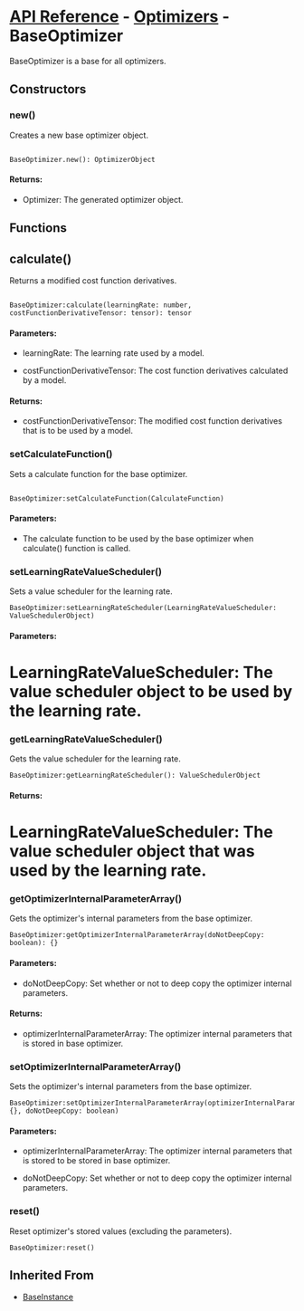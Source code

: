 # [API Reference](../../API.md) - [Optimizers](../Optimizers.md) - BaseOptimizer

BaseOptimizer is a base for all optimizers.

## Constructors

### new()

Creates a new base optimizer object.

```

BaseOptimizer.new(): OptimizerObject

```

#### Returns:

* Optimizer: The generated optimizer object.

## Functions

## calculate()

Returns a modified cost function derivatives.

```

BaseOptimizer:calculate(learningRate: number, costFunctionDerivativeTensor: tensor): tensor

```

#### Parameters:

* learningRate: The learning rate used by a model.

* costFunctionDerivativeTensor: The cost function derivatives calculated by a model.

#### Returns:

* costFunctionDerivativeTensor: The modified cost function derivatives that is to be used by a model.

### setCalculateFunction()

Sets a calculate function for the base optimizer.

```

BaseOptimizer:setCalculateFunction(CalculateFunction)

```

#### Parameters:

* The calculate function to be used by the base optimizer when calculate() function is called.

### setLearningRateValueScheduler()

Sets a value scheduler for the learning rate.

```
BaseOptimizer:setLearningRateScheduler(LearningRateValueScheduler: ValueSchedulerObject)
```

#### Parameters:

# LearningRateValueScheduler: The value scheduler object to be used by the learning rate.

### getLearningRateValueScheduler()

Gets the value scheduler for the learning rate.

```
BaseOptimizer:getLearningRateScheduler(): ValueSchedulerObject
```

#### Returns:

# LearningRateValueScheduler: The value scheduler object that was used by the learning rate.

### getOptimizerInternalParameterArray()

Gets the optimizer's internal parameters from the base optimizer.

```
BaseOptimizer:getOptimizerInternalParameterArray(doNotDeepCopy: boolean): {}
```

#### Parameters:

* doNotDeepCopy: Set whether or not to deep copy the optimizer internal parameters.

#### Returns:

* optimizerInternalParameterArray: The optimizer internal parameters that is stored in base optimizer.

### setOptimizerInternalParameterArray()

Sets the optimizer's internal parameters from the base optimizer.

```
BaseOptimizer:setOptimizerInternalParameterArray(optimizerInternalParameterArray: {}, doNotDeepCopy: boolean)
```

#### Parameters:

* optimizerInternalParameterArray: The optimizer internal parameters that is stored to be stored in base optimizer.

* doNotDeepCopy: Set whether or not to deep copy the optimizer internal parameters.

### reset()

Reset optimizer's stored values (excluding the parameters).

```
BaseOptimizer:reset()
```

## Inherited From

* [BaseInstance](../Cores/BaseInstance.md)
